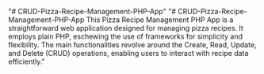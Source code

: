 "# CRUD-Pizza-Recipe-Management-PHP-App" 
"# CRUD-Pizza-Recipe-Management-PHP-App This Pizza Recipe Management PHP App is a straightforward web application designed for managing pizza recipes. It employs plain PHP, eschewing the use of frameworks for simplicity and flexibility. The main functionalities revolve around the Create, Read, Update, and Delete (CRUD) operations, enabling users to interact with recipe data efficiently." 
